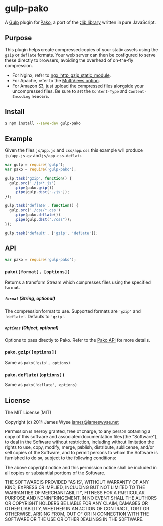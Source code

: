 gulp-pako
=========
A [Gulp](https://github.com/gulpjs/gulp) plugin for [Pako](https://github.com/nodeca/pako), a port of the [zlib library](http://zlib.net/manual.html#Advanced) written in pure JavaScript.

## Purpose
This plugin helps create compressed copies of your static assets using the `gzip` or `deflate` formats.  Your web server can then be configured to serve these directly to browsers, avoiding the overhead of on-the-fly compression.

- For Nginx, refer to [ngx_http_gzip_static_module](http://nginx.org/en/docs/http/ngx_http_gzip_static_module.html).
- For Apache, refer to the [MultiViews option](http://httpd.apache.org/docs/current/content-negotiation.html#multiviews).
- For Amazon S3, just upload the compressed files alongside your uncompressed files. Be sure to set the `Content-Type` and `Content-Encoding` headers.

## Install

```bash
$ npm install --save-dev gulp-pako
```

## Example
Given the files `js/app.js` and `css/app.css` this example will produce `js/app.js.gz` and `js/app.css.deflate`.

```javascript
var gulp = require('gulp');
var pako = require('gulp-pako');

gulp.task('gzip', function() {
  gulp.src('./js/*.js')
    .pipe(pako.gzip())
    .pipe(gulp.dest("./js"));
});

gulp.task('deflate', function() {
  gulp.src('./css/*.css')
    .pipe(pako.deflate())
    .pipe(gulp.dest("./css"));
});

gulp.task('default', ['gzip', 'deflate']);
```

## API

```javascript
var pako = require('gulp-pako');
```

### `pako([format], [options])`
Returns a transform Stream which compresses files using the specified format.

##### `format` (String, optional)
The compression format to use. Supported formats are `'gzip'` and `'deflate'`. Defaults to `'gzip'`.

##### `options` (Object, optional)
Options to pass directly to Pako. Refer to the [Pako API](http://nodeca.github.io/pako/#Deflate.new) for more details.

### `pako.gzip([options])`
Same as `pako('gzip', options)`

### `pako.deflate([options])`
Same as `pako('deflate', options)`


## License

The MIT License (MIT)

Copyright (c) 2014 James Wyse <james@jameswyse.net>

Permission is hereby granted, free of charge, to any person obtaining a copy of
this software and associated documentation files (the "Software"), to deal in
the Software without restriction, including without limitation the rights to
use, copy, modify, merge, publish, distribute, sublicense, and/or sell copies of
the Software, and to permit persons to whom the Software is furnished to do so,
subject to the following conditions:

The above copyright notice and this permission notice shall be included in all
copies or substantial portions of the Software.

THE SOFTWARE IS PROVIDED "AS IS", WITHOUT WARRANTY OF ANY KIND, EXPRESS OR
IMPLIED, INCLUDING BUT NOT LIMITED TO THE WARRANTIES OF MERCHANTABILITY, FITNESS
FOR A PARTICULAR PURPOSE AND NONINFRINGEMENT. IN NO EVENT SHALL THE AUTHORS OR
COPYRIGHT HOLDERS BE LIABLE FOR ANY CLAIM, DAMAGES OR OTHER LIABILITY, WHETHER
IN AN ACTION OF CONTRACT, TORT OR OTHERWISE, ARISING FROM, OUT OF OR IN
CONNECTION WITH THE SOFTWARE OR THE USE OR OTHER DEALINGS IN THE SOFTWARE.

